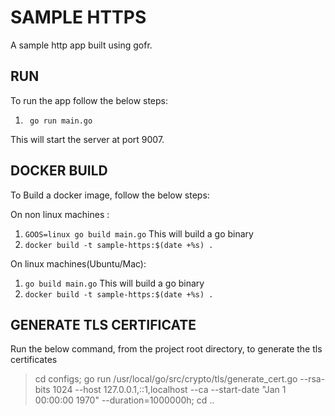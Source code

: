 # SAMPLE HTTPS
A sample http app built using gofr.

## RUN
To run the app follow the below steps:

1. ` go run main.go`

This will start the server at port 9007.

## DOCKER BUILD
To Build a docker image, follow the below steps:

On non linux machines :
1. `GOOS=linux go build main.go` This will build a go binary
2. `docker build -t sample-https:$(date +%s) .`

On linux machines(Ubuntu/Mac):
1. `go build main.go` This will build a go binary
2. `docker build -t sample-https:$(date +%s) .`

## GENERATE TLS CERTIFICATE
Run the below command, from the project root directory, to generate the tls certificates

> cd configs; go run /usr/local/go/src/crypto/tls/generate_cert.go --rsa-bits 1024 --host 127.0.0.1,::1,localhost --ca --start-date "Jan 1 00:00:00 1970" --duration=1000000h; cd ..


